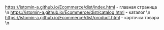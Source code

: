 https://istomin-a.github.io/Ecommerce/dist/index.html - главная страница \n
https://istomin-a.github.io/Ecommerce/dist/catalog.html - каталог \n
https://istomin-a.github.io/Ecommerce/dist/product.html - карточка товара \n

